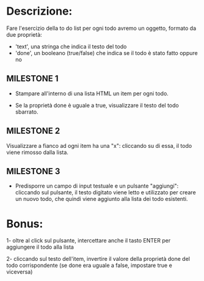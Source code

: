 # Descrizione:

Fare l'esercizio della to do list per ogni todo avremo un oggetto, formato da due proprietà:

- 'text', una stringa che indica il testo del todo
- 'done', un booleano (true/false) che indica se il todo è stato fatto oppure no

## MILESTONE 1

- Stampare all'interno di una lista HTML un item per ogni todo.

- Se la proprietà done è uguale a true, visualizzare il testo del todo sbarrato.

## MILESTONE 2

Visualizzare a fianco ad ogni item ha una "x": cliccando su di essa, il todo viene rimosso dalla lista.

## MILESTONE 3

- Predisporre un campo di input testuale e un pulsante "aggiungi": cliccando sul pulsante, il testo digitato viene letto e utilizzato per creare un nuovo todo, che quindi viene aggiunto alla lista dei todo esistenti.

# Bonus:

1- oltre al click sul pulsante, intercettare anche il tasto ENTER per aggiungere il todo alla lista

2- cliccando sul testo dell'item, invertire il valore della proprietà done del todo corrispondente (se done era uguale a false, impostare true e viceversa)
